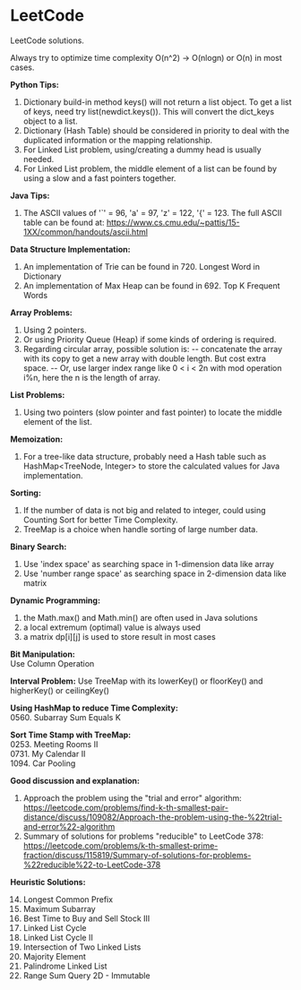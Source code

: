 # LeetCode
LeetCode solutions.

Always try to optimize time complexity O(n^2) -> O(nlogn) or O(n) in most cases.

**Python Tips:**
1. Dictionary build-in method keys() will not return a list object. To get a list of keys, need try list(newdict.keys()). This will convert the dict_keys object to a list.
2. Dictionary (Hash Table) should be considered in priority to deal with the duplicated information or the mapping relationship.
3. For Linked List problem, using/creating a dummy head is usually needed.
4. For Linked List problem, the middle element of a list can be found by using a slow and a fast pointers together.

**Java Tips:**
1. The ASCII values of '`' = 96, 'a' = 97, 'z' = 122, '{' = 123.
   The full ASCII table can be found at: https://www.cs.cmu.edu/~pattis/15-1XX/common/handouts/ascii.html

**Data Structure Implementation:**
1. An implementation of Trie can be found in 720. Longest Word in Dictionary
2. An implementation of Max Heap can be found in 692. Top K Frequent Words


**Array Problems:**  
1. Using 2 pointers.  
2. Or using Priority Queue (Heap) if some kinds of ordering is required.
3. Regarding circular array, possible solution is:
-- concatenate the array with its copy to get a new array with double length. But cost extra space.
-- Or, use larger index range like 0 < i < 2n with mod operation i%n,  here the n is the length of array.

**List Problems:**
1. Using two pointers (slow pointer and fast pointer) to locate the middle element of the list.

**Memoization:**  
1. For a tree-like data structure, probably need a Hash table such as HashMap<TreeNode, Integer> to store the calculated values for Java implementation.

**Sorting:**  
1. If the number of data is not big and related to integer, could using Counting Sort for better Time Complexity.
2. TreeMap is a choice when handle sorting of large number data.

**Binary Search:**
1. Use 'index space' as searching space in 1-dimension data like array
2. Use 'number range space' as searching space in 2-dimension data like matrix

**Dynamic Programming:**
1. the Math.max() and Math.min() are often used in Java solutions
2. a local extremum (optimal) value is always used
3. a matrix dp[i][j] is used to store result in most cases

**Bit Manipulation:**  
Use Column Operation

**Interval Problem:**
Use TreeMap with its lowerKey() or floorKey() and higherKey() or ceilingKey()

**Using HashMap to reduce Time Complexity:**  
0560. Subarray Sum Equals K

**Sort Time Stamp with TreeMap:**  
0253. Meeting Rooms II  
0731. My Calendar II  
1094. Car Pooling  

**Good discussion and explanation:**
1. Approach the problem using the "trial and error" algorithm:  
https://leetcode.com/problems/find-k-th-smallest-pair-distance/discuss/109082/Approach-the-problem-using-the-%22trial-and-error%22-algorithm
2. Summary of solutions for problems "reducible" to LeetCode 378:  
https://leetcode.com/problems/k-th-smallest-prime-fraction/discuss/115819/Summary-of-solutions-for-problems-%22reducible%22-to-LeetCode-378


**Heuristic Solutions:**

0014. Longest Common Prefix  
0053. Maximum Subarray 
0123. Best Time to Buy and Sell Stock III 
0141. Linked List Cycle 
0142. Linked List Cycle II 
0160. Intersection of Two Linked Lists 
0169. Majority Element 
0234. Palindrome Linked List 
0304. Range Sum Query 2D - Immutable
